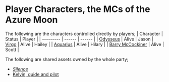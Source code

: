 # Player Characters, the MCs of the Azure Moon
The following are the characters controlled directly by players;
| Character | Status | Player |
| --------- | ------ | ------ |
| [Odysseus](Odysseus.md) | Alive | Jason
| [Virgo](Virgo.md) | Alive | Hailey |
| [Aquarius](Aquarius.md) | Alive | Hilary |
| [Barry McCockiner](BarryMccockiner.md) | Alive | Scott |

The following are shared assets owned by the whole party;
* [*Silence*](../Factions/Silence.md)
* [Kelvin, guide and pilot](Kelvin.md)